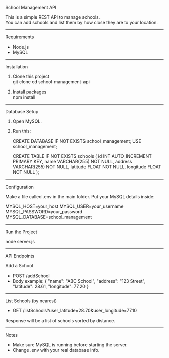 School Management API

This is a simple REST API to manage schools.  
You can add schools and list them by how close they are to your location.

---

Requirements
- Node.js
- MySQL

---

Installation

1. Clone this project  
   git clone <your-repo-url>
   cd school-management-api

2. Install packages  
   npm install

---

Database Setup

1. Open MySQL.
2. Run this:

   CREATE DATABASE IF NOT EXISTS school_management;
   USE school_management;

   CREATE TABLE IF NOT EXISTS schools (
       id INT AUTO_INCREMENT PRIMARY KEY,
       name VARCHAR(255) NOT NULL,
       address VARCHAR(255) NOT NULL,
       latitude FLOAT NOT NULL,
       longitude FLOAT NOT NULL
   );

---

Configuration

Make a file called .env in the main folder. Put your MySQL details inside:

MYSQL_HOST=your_host
MYSQL_USER=your_username
MYSQL_PASSWORD=your_password
MYSQL_DATABASE=school_management

---

Run the Project

node server.js

---

API Endpoints

Add a School
- POST /addSchool
- Body example:
  {
    "name": "ABC School",
    "address": "123 Street",
    "latitude": 28.61,
    "longitude": 77.20
  }

---

List Schools (by nearest)
- GET /listSchools?user_latitude=28.70&user_longitude=77.10

Response will be a list of schools sorted by distance.

---

Notes
- Make sure MySQL is running before starting the server.
- Change .env with your real database info.
